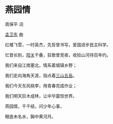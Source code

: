 # 燕园情

周保平 词

[孟卫东](https://baike.baidu.com/item/%E5%AD%9F%E5%8D%AB%E4%B8%9C?fromModule=lemma_inlink) 曲

红楼飞雪，一时英杰，先哲曾书写，爱国进步民主科学。

忆昔长别，[阳关](https://baike.baidu.com/item/%E9%98%B3%E5%85%B3?fromModule=lemma_inlink)千叠，狂歌曾竞夜，收拾山河待百年约。

我们来自江南塞北，情系着城镇乡野；

我们走向海角天涯，指点着[三山五岳](https://baike.baidu.com/item/%E4%B8%89%E5%B1%B1%E4%BA%94%E5%B2%B3?fromModule=lemma_inlink)。

我们今天东风桃李，用青春完成作业；

我们明天巨木成林，让中华震惊世界。

燕园情，千千结，问少年心事，

眼底未名水，胸中黄河月。
